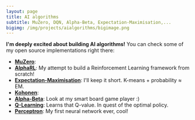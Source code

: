 ```yaml
---
layout: page
title: AI algorithms
subtitle: MuZero, DQN, Alpha-Beta, Expectation-Maximisation,...
bigimg: /img/projects/aialgorithms/bigimage.png
---
```


**I'm deeply excited about building AI algorithms!**
You can check some of my open source implementations right there:
- **[MuZero](https://github.com/johan-gras/MuZero)**: 
- **[AlphaRL]()**: My attempt to build a Reinforcement Learning framework from scratch!
- **[Expectation-Maximisation](https://github.com/johan-gras/Machine-Learning-Algorithms/tree/master/Expectation_Maximisation)**: I'll keep it short. K-means + probability ≈ EM.
- **[Kohonen](https://github.com/johan-gras/Machine-Learning-Algorithms/tree/master/Kohonen)**: 
- **[Alpha-Beta](https://github.com/johan-gras/Tree-search-algorithms)**: Look at my smart board game player :)
- **[Q-Learning](https://github.com/johan-gras/Q-Learning)**: Learns that Q-value. In quest of the optimal policy.
- **[Perceptron](https://github.com/johan-gras/Machine-Learning-Algorithms/tree/master/Perceptron)**: My first neural network ever, cool!